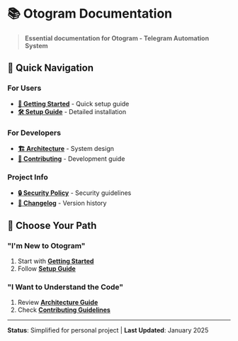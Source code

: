 # 📚 Otogram Documentation

> **Essential documentation for Otogram - Telegram Automation System**

## 🚀 Quick Navigation

### For Users
- **[🎯 Getting Started](GETTING_STARTED.md)** - Quick setup guide
- **[🛠️ Setup Guide](SETUP_GUIDE.md)** - Detailed installation

### For Developers  
- **[🏗️ Architecture](ARCHITECTURE.md)** - System design
- **[🤝 Contributing](CONTRIBUTING.md)** - Development guide

### Project Info
- **[🔒 Security Policy](SECURITY.md)** - Security guidelines  
- **[📝 Changelog](CHANGELOG.md)** - Version history

## 🎯 Choose Your Path

### "I'm New to Otogram"
1. Start with **[Getting Started](GETTING_STARTED.md)**
2. Follow **[Setup Guide](SETUP_GUIDE.md)**

### "I Want to Understand the Code"
1. Review **[Architecture Guide](ARCHITECTURE.md)**
2. Check **[Contributing Guidelines](CONTRIBUTING.md)**

---

**Status**: Simplified for personal project | **Last Updated**: January 2025